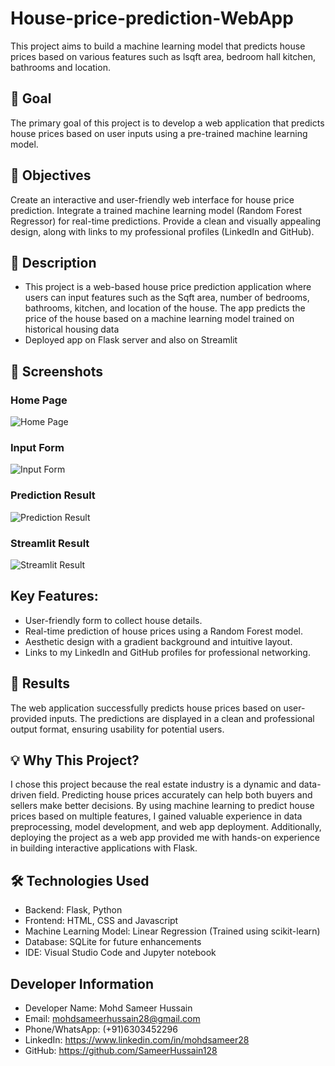 # House-price-prediction-WebApp
This project aims to build a machine learning model that predicts house prices based on various features such as lsqft area, bedroom hall kitchen, bathrooms and location.

## 🚀 Goal
The primary goal of this project is to develop a web application that predicts house prices based on user inputs using a pre-trained machine learning model.

## 🎯 Objectives
Create an interactive and user-friendly web interface for house price prediction.
Integrate a trained machine learning model (Random Forest Regressor) for real-time predictions.
Provide a clean and visually appealing design, along with links to my professional profiles (LinkedIn and GitHub).

## 📝 Description
* This project is a web-based house price prediction application where users can input features such as the Sqft area, number of bedrooms, bathrooms, kitchen, and location of the house. The app predicts the price of the house based on a machine learning model trained on historical housing data
* Deployed app on Flask server and also on Streamlit

## 📸 **Screenshots**
### Home Page
![Home Page](screenshot/house.png)

### Input Form
![Input Form](screenshot/houseval.png)

### Prediction Result
![Prediction Result](screenshot/housepred.png)

### Streamlit Result
![Streamlit Result](screenshot/housest.png)


## Key Features:
* User-friendly form to collect house details.
* Real-time prediction of house prices using a Random Forest model.
* Aesthetic design with a gradient background and intuitive layout.
* Links to my LinkedIn and GitHub profiles for professional networking.

## 🌟 Results
The web application successfully predicts house prices based on user-provided inputs. The predictions are displayed in a clean and professional output format, ensuring usability for potential users.

## 💡 Why This Project?
I chose this project because the real estate industry is a dynamic and data-driven field. Predicting house prices accurately can help both buyers and sellers make better decisions. By using machine learning to predict house prices based on multiple features, I gained valuable experience in data preprocessing, model development, and web app deployment. Additionally, deploying the project as a web app provided me with hands-on experience in building interactive applications with Flask.


## 🛠️ Technologies Used
* Backend: Flask, Python
* Frontend: HTML, CSS and Javascript
* Machine Learning Model: Linear Regression (Trained using scikit-learn)
* Database: SQLite for future enhancements
* IDE: Visual Studio Code and Jupyter notebook


## Developer Information
* Developer Name: Mohd Sameer Hussain
* Email: mohdsameerhussain28@gmail.com
* Phone/WhatsApp: (+91)6303452296
* LinkedIn: https://www.linkedin.com/in/mohdsameer28
* GitHub: https://github.com/SameerHussain128
